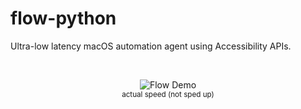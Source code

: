 # flow-python

Ultra-low latency macOS automation agent using Accessibility APIs.

<br/><div align="center">

![Flow Demo](flow.gif)
<br/><sub>actual speed (not sped up)</sub>

</div>
